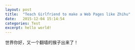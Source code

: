```yaml
---
layout: post
title:  "Teach Girlfriend to make a Web Pages like Zhihu"
date:   2015-12-04 15:14:54
categories: Test
excerpt: hello world!
---
```


世界你好，又一个翻墙的猴子出来了！




